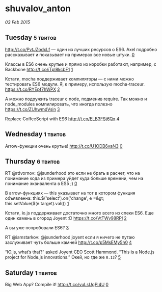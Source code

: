 # shuvalov_anton

_03 Feb 2015_

## Tuesday <small>5 твитов</small>

http://t.co/PvtJZodxLf — один из лучших ресурсов о ES6. Axel подробно рассказывает и показывает на примерах все новые штуки. [0][562519903249649665]

Классы в ES6 очень крутые и прямо из коробки работают, например, с Backbone http://t.co/iTpI8kcbF1 [1][562523017243545600]

Кстати, mocha поддерживает компиляторы — с ними можно тестировать ES6 модули. Я, к примеру, использую mocha-traceur. https://t.co/RYEpf7hWPX [2][562569870366486528]

А можно подружить traceur c node, подменив require. Так можно и node_modules компилировать, что иногда полезно https://t.co/ZUhwmdVsin [3][562571645869912064]

Replace CoffeeScript with ES6 http://t.co/ELB3FSt6Qx [4][562579794999922689]

[562519903249649665]: https://twitter.com/jsunderhood/status/562519903249649665
[562523017243545600]: https://twitter.com/jsunderhood/status/562523017243545600
[562569870366486528]: https://twitter.com/jsunderhood/status/562569870366486528
[562571645869912064]: https://twitter.com/jsunderhood/status/562571645869912064
[562579794999922689]: https://twitter.com/jsunderhood/status/562579794999922689

## Wednesday <small>1 твитов</small>

Arrow-функции очень крутые! http://t.co/U1ODB6vaN3 [0][562972738303037442]

[562972738303037442]: https://twitter.com/jsunderhood/status/562972738303037442

## Thursday <small>6 твитов</small>

RT @rdvornov: @jsunderhood это если не брать в расчет, что на понимание кода из примера уйдет куда больше времени, чем на понимание эквивалента в ES5 ;) [0][563237209370013696]

В arrow-функциях — this указывает на тот  в котором функция объявленна: 
this.$('select').on('change', e =&gt; this.setValue($(e.target).val()) [1][563238391077408768]

Кстати, io.js поддерживает достаточно много всего из спеки ES6. Еще один камень в огород Joyent :D https://t.co/VtTWv98RPl [2][563307732707856384]

А вы уже попробовали ES6? [3][563308497023299585]

RT @iamstarkov: @jsunderhood joyent если я ничего не путаю заслуживает чуть больше камней  http://t.co/p5MsEMy5h0 [4][563326489488551937]

“IO.js, what’s that?” asked Joyent CEO Scott Hammond. “This is a Node.js project for Node.js innovations.” Окей, но где же `0.12`? [5][563327023012413440]

[563237209370013696]: https://twitter.com/jsunderhood/status/563237209370013696
[563238391077408768]: https://twitter.com/jsunderhood/status/563238391077408768
[563307732707856384]: https://twitter.com/jsunderhood/status/563307732707856384
[563308497023299585]: https://twitter.com/jsunderhood/status/563308497023299585
[563326489488551937]: https://twitter.com/jsunderhood/status/563326489488551937
[563327023012413440]: https://twitter.com/jsunderhood/status/563327023012413440

## Saturday <small>1 твитов</small>

Big Web App? Compile it! http://t.co/vuLsUgPI4U [0][564027469179944962]

[564027469179944962]: https://twitter.com/jsunderhood/status/564027469179944962